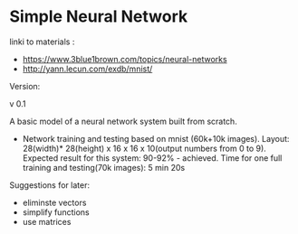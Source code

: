 # Simple Neural Network

linki  to materials : 
- https://www.3blue1brown.com/topics/neural-networks
- http://yann.lecun.com/exdb/mnist/

Version:

  v 0.1
  
 A basic model of a neural network system built from scratch.
- Network training and testing based on mnist (60k+10k images). Layout: 28(width)* 28(height) x 16 x 16 x 10(output numbers from 0 to 9). Expected result for this system: 90-92% - achieved. Time for one full training and testing(70k images): 5 min 20s

 Suggestions for later:
- eliminste vectors
- simplify functions
- use matrices
